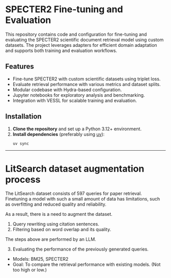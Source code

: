 # SPECTER2 Fine-tuning and Evaluation

This repository contains code and configuration for fine-tuning and evaluating the SPECTER2 scientific document retrieval model using custom datasets. The project leverages adapters for efficient domain adaptation and supports both training and evaluation workflows.

## Features

- Fine-tune SPECTER2 with custom scientific datasets using triplet loss.
- Evaluate retrieval performance with various metrics and dataset splits.
- Modular codebase with Hydra-based configuration.
- Jupyter notebooks for exploratory analysis and benchmarking.
- Integration with VESSL for scalable training and evaluation.

## Installation

1. **Clone the repository** and set up a Python 3.12+ environment.
2. **Install dependencies** (preferably using [uv](https://github.com/astral-sh/uv)):
   ```bash
   uv sync

---

# LitSearch dataset augmentation process

The LitSearch dataset consists of 597 queries for paper retrieval.  
Finetuning a model with such a small amount of data has limitations, such as overfitting and reduced quality and reliability.

As a result, there is a need to augment the dataset.

1. Query rewriting using citation sentences.
2. Filtering based on word overlap and its quality.

The steps above are performed by an LLM.

3. Evaluating the performance of the previously generated queries.
- Models: BM25, SPECTER2
- Goal: To compare the retrieval performance with existing models. (Not too high or low.)
